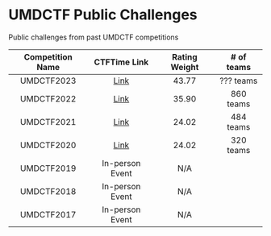 # UMDCTF Public Challenges
Public challenges from past UMDCTF competitions


|      Competition Name      |               CTFTime Link              | Rating Weight  |   # of teams   |
|:--------------------------:|:---------------------------------------:|:--------------:|:--------------:
| UMDCTF2023                 | [Link](https://ctftime.org/event/1949)  | 43.77          |   ??? teams    |
| UMDCTF2022                 | [Link](https://ctftime.org/event/1593)  | 35.90          |   860 teams    |
| UMDCTF2021                 | [Link](https://ctftime.org/event/1288)  | 24.02          |   484 teams    |
| UMDCTF2020                 | [Link](https://ctftime.org/event/1040)  | 24.02          |   320 teams    |
| UMDCTF2019                 | In-person Event                         | N/A            |                |
| UMDCTF2018                 | In-person Event                         | N/A            |                |
| UMDCTF2017                 | In-person Event                         | N/A            |                |


